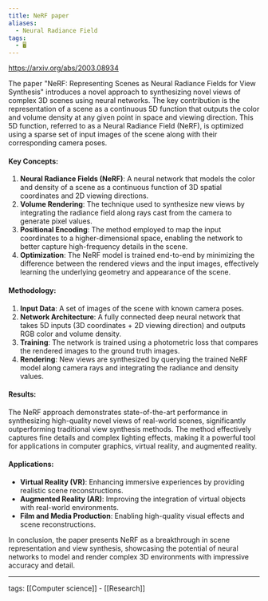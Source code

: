 ```yaml
---
title: NeRF paper
aliases:
  - Neural Radiance Field
tags:
  - 🖥️
---
```


https://arxiv.org/abs/2003.08934

The paper "NeRF: Representing Scenes as Neural Radiance Fields for View Synthesis" introduces a novel approach to synthesizing novel views of complex 3D scenes using neural networks. The key contribution is the representation of a scene as a continuous 5D function that outputs the color and volume density at any given point in space and viewing direction. This 5D function, referred to as a Neural Radiance Field (NeRF), is optimized using a sparse set of input images of the scene along with their corresponding camera poses.

#### Key Concepts:

1. **Neural Radiance Fields (NeRF)**: A neural network that models the color and density of a scene as a continuous function of 3D spatial coordinates and 2D viewing directions.
2. **Volume Rendering**: The technique used to synthesize new views by integrating the radiance field along rays cast from the camera to generate pixel values.
3. **Positional Encoding**: The method employed to map the input coordinates to a higher-dimensional space, enabling the network to better capture high-frequency details in the scene.
4. **Optimization**: The NeRF model is trained end-to-end by minimizing the difference between the rendered views and the input images, effectively learning the underlying geometry and appearance of the scene.

#### Methodology:

1. **Input Data**: A set of images of the scene with known camera poses.
2. **Network Architecture**: A fully connected deep neural network that takes 5D inputs (3D coordinates + 2D viewing direction) and outputs RGB color and volume density.
3. **Training**: The network is trained using a photometric loss that compares the rendered images to the ground truth images.
4. **Rendering**: New views are synthesized by querying the trained NeRF model along camera rays and integrating the radiance and density values.

#### Results:

The NeRF approach demonstrates state-of-the-art performance in synthesizing high-quality novel views of real-world scenes, significantly outperforming traditional view synthesis methods. The method effectively captures fine details and complex lighting effects, making it a powerful tool for applications in computer graphics, virtual reality, and augmented reality.

#### Applications:

- **Virtual Reality (VR)**: Enhancing immersive experiences by providing realistic scene reconstructions.
- **Augmented Reality (AR)**: Improving the integration of virtual objects with real-world environments.
- **Film and Media Production**: Enabling high-quality visual effects and scene reconstructions.

In conclusion, the paper presents NeRF as a breakthrough in scene representation and view synthesis, showcasing the potential of neural networks to model and render complex 3D environments with impressive accuracy and detail.

---

tags: [[Computer science]] - [[Research]]